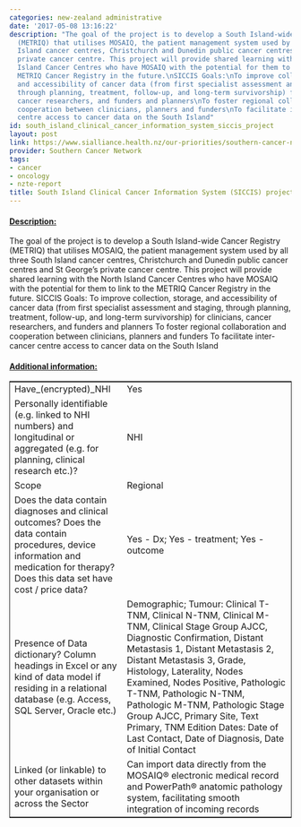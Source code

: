 ```yaml
---
categories: new-zealand administrative
date: '2017-05-08 13:16:22'
description: "The goal of the project is to develop a South Island-wide Cancer Registry
  (METRIQ) that utilises MOSAIQ, the patient management system used by all three South
  Island cancer centres, Christchurch and Dunedin public cancer centres and St George\u2019s
  private cancer centre. This project will provide shared learning with the North
  Island Cancer Centres who have MOSAIQ with the potential for them to link to the
  METRIQ Cancer Registry in the future.\nSICCIS Goals:\nTo improve collection, storage,
  and accessibility of cancer data (from first specialist assessment and staging,
  through planning, treatment, follow-up, and long-term survivorship) for clinicians,
  cancer researchers, and funders and planners\nTo foster regional collaboration and
  cooperation between clinicians, planners and funders\nTo facilitate inter-cancer
  centre access to cancer data on the South Island"
id: south_island_clinical_cancer_information_system_siccis_project
layout: post
link: https://www.sialliance.health.nz/our-priorities/southern-cancer-network/
provider: Southern Cancer Network
tags:
- cancer
- oncology
- nzte-report
title: South Island Clinical Cancer Information System (SICCIS) project
---
```



 <h4> <u>Description:</u> </h4>
The goal of the project is to develop a South Island-wide Cancer Registry (METRIQ) that utilises MOSAIQ, the patient management system used by all three South Island cancer centres, Christchurch and Dunedin public cancer centres and St George’s private cancer centre. This project will provide shared learning with the North Island Cancer Centres who have MOSAIQ with the potential for them to link to the METRIQ Cancer Registry in the future.
SICCIS Goals:
To improve collection, storage, and accessibility of cancer data (from first specialist assessment and staging, through planning, treatment, follow-up, and long-term survivorship) for clinicians, cancer researchers, and funders and planners
To foster regional collaboration and cooperation between clinicians, planners and funders
To facilitate inter-cancer centre access to cancer data on the South Island
 <h4> <u>Additional information:</u> </h4>
 <table style="border: 1px solid">
 <tr> <td width="40%">Have_(encrypted)_NHI</td> <td>Yes</td> </tr>
 <tr> <td width="40%">Personally identifiable (e.g. linked to NHI numbers) and longitudinal or aggregated (e.g. for planning, clinical research etc.)?</td> <td>NHI</td> </tr>
 <tr> <td width="40%">Scope</td> <td>Regional</td> </tr>
 <tr> <td width="40%">Does the data contain diagnoses and clinical outcomes?
Does the data contain procedures, device information and medication for therapy?
Does this data set have cost / price data?</td> <td>Yes - Dx; Yes - treatment; Yes - outcome</td> </tr>
 <tr> <td width="40%">Presence of Data dictionary? Column headings in Excel or any kind of data model if residing in a relational database (e.g. Access, SQL Server, Oracle etc.) </td> <td>Demographic; Tumour: Clinical T-TNM, Clinical N-TNM, Clinical M-TNM, Clinical Stage Group AJCC, Diagnostic Confirmation, Distant Metastasis 1, Distant Metastasis 2, Distant Metastasis 3, Grade, Histology, Laterality, Nodes Examined, Nodes Positive, Pathologic T-TNM, Pathologic N-TNM, Pathologic M-TNM, Pathologic Stage Group AJCC, Primary Site, Text Primary, TNM Edition
Dates: Date of Last Contact, Date of Diagnosis, Date of Initial Contact</td> </tr>
 <tr> <td width="40%">Linked (or linkable) to other datasets within your organisation or across the Sector</td> <td>Can import data directly from the MOSAIQ® electronic medical record and PowerPath® anatomic pathology system, facilitating smooth integration of incoming records </td> </tr>
 </table>